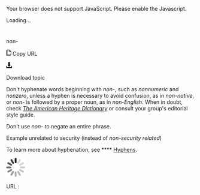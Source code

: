 Your browser does not support JavaScript. Please enable the Javascript.

Loading...

# 

non-

![Copy URL](non_files/Copy.png)
Copy URL

![Download](non_files/Download.png)

Download topic

Don't hyphenate words beginning with *non-*, such as *nonnumeric* and *nonzero*, unless a hyphen is necessary to avoid confusion, as in *non-native*, or *non-* is followed by a proper noun, as in *non-English*. When in doubt, check [*The American Heritage Dictionary*](https://ahdictionary.com/) or consult your group's editorial style guide.

Don't use *non-* to negate an entire phrase.

Example
unrelated to security (instead of *non-security related*)

To learn more about hyphenation, see **** [Hyphens](https://worldready.cloudapp.net/Styleguide/Read?id=2700&topicid=28765).

![In progress](non_files/activity-large.gif)

URL :
